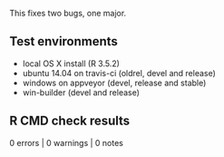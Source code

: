 
This fixes two bugs, one major.

## Test environments

* local OS X install (R 3.5.2)
* ubuntu 14.04 on travis-ci (oldrel, devel and release)
* windows on appveyor (devel, release and stable)
* win-builder (devel and release)

## R CMD check results

0 errors | 0 warnings | 0 notes
